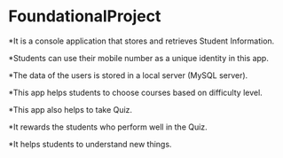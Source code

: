 # FoundationalProject
*It is a console application that stores and retrieves Student Information.

*Students can use their mobile number as a unique identity in this app.

*The data of the users is stored in a local server (MySQL server).

*This app helps students to choose courses based on difficulty level.

*This app also helps to take Quiz.

*It rewards the students who perform well in the Quiz.

*It helps students to understand new things.
